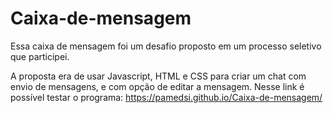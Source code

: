 # Caixa-de-mensagem

Essa caixa de mensagem foi um desafio proposto em um processo seletivo que participei.

A proposta era de usar Javascript, HTML e CSS para criar um chat com envio de mensagens, e com opção de editar a mensagem.
Nesse link é possível testar o programa: https://pamedsi.github.io/Caixa-de-mensagem/
